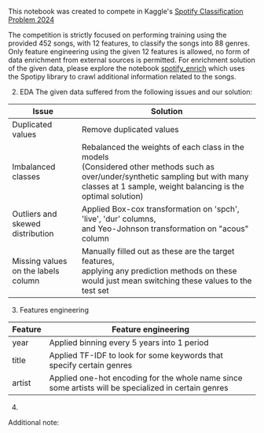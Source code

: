 This notebook was created to compete in Kaggle's [Spotify Classification Problem 2024](https://www.kaggle.com/competitions/cs9856-spotify-classification-problem-2024)

The competition is strictly focused on performing training using the provided 452 songs, with 12 features, to classify the songs into 88 genres. Only feature engineering using the given 12 features is allowed, no form of data enrichment from external sources is permitted. For enrichment solution of the given data, please explore the notebook [spotify_enrich]([url](https://github.com/trduc97/Spotify_classification/blob/main/spotify_enrich.ipynb)) which uses the Spotipy library to crawl additional information related to the songs. 

2. EDA 
The given data suffered from the following issues and our solution:

| Issue                           | Solution                                                                                   |
|---------------------------------|-------------------------------------------------------------------------------------------|
| Duplicated values               | Remove duplicated values                                                                  |
| Imbalanced classes              | Rebalanced the weights of each class in the models<br>(Considered other methods such as over/under/synthetic sampling but with many classes at 1 sample, weight balancing is the optimal solution) |
| Outliers and skewed distribution | Applied Box-cox transformation on 'spch', 'live', 'dur' columns,<br>and Yeo-Johnson transformation on "acous" column |
| Missing values on the labels column | Manually filled out as these are the target features,<br>applying any prediction methods on these would just mean switching these values to the test set |

3. Features engineering

| Feature | Feature engineering
|---------------------------------|-------------------------------------------------------------------------------------------|
| year | Applied binning every 5 years into 1 period |
| title | Applied TF-IDF to look for some keywords that specify certain genres |
| artist | Applied one-hot encoding for the whole name since some artists will be specialized in certain genres |

4. 


Additional note: 
